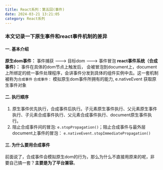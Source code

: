 ```yaml
---
title: React系列：第五回(事件)
date: 2024-03-21 13:21:05
category: React系列
---
```


### 本文记录一下原生事件和react事件机制的差异

#### 一. 基本介绍
**原生dom事件：** 事件捕获 ---> 目标dom ---> 事件冒泡
**react事件系统（合成事件）：** 事件在具体的dom节点上触发后， 会被冒泡到document上，document上所绑定的统一事件处理程序，会讲事件分发到具体的组件实例中去。这一套机制被称为`合成事件`
`合成事件：` 模拟原生dom事件所拥有的能力, e.nativeEvent 获取原生事件对象

#### 二. 执行顺序

1. 原生事件优先执行，合成事件后执行。子元素原生事件执行、父元素原生事件执行、子元素合成事件执行、父元素合成事件执行、document原生事件执行。
2. 阻止合成事件间的冒泡: `e.stopPropagation()`；阻止合成事件与最外层document上事件的冒泡： `e.nativeEvent.stopImmediatePropagation()`


#### 三. 为什么要用合成事件
前面说了，合成事件会模拟原生dom的行为，那么为什么不直接用原来的呢，非要自己搞一套？**主要是为了平台兼容**。
